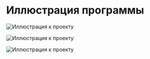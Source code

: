 # Иллюстрация программы

![Иллюстрация к проекту](https://pulirivallol123.github.io/sippoon-program/docs/c/img1.png)

![Иллюстрация к проекту](https://pulirivallol123.github.io/sippoon-program/docs/c/img2.png)

![Иллюстрация к проекту](https://pulirivallol123.github.io/sippoon-program/docs/c/img3.png)